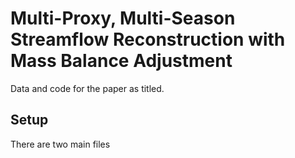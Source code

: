 # Multi-Proxy, Multi-Season Streamflow Reconstruction with Mass Balance Adjustment

Data and code for the paper as titled.

## Setup

There are two main files
